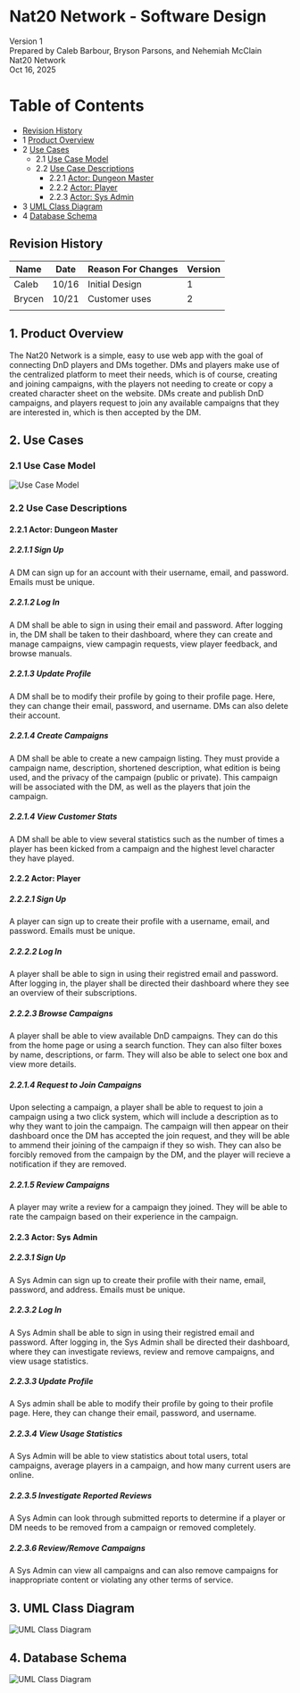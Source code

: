 # Nat20 Network - Software Design 

Version 1  
Prepared by Caleb Barbour, Bryson Parsons, and Nehemiah McClain\
Nat20 Network\
Oct 16, 2025

Table of Contents
=================
* [Revision History](#revision-history)
* 1 [Product Overview](#1-product-overview)
* 2 [Use Cases](#2-use-cases)
  * 2.1 [Use Case Model](#21-use-case-model)
  * 2.2 [Use Case Descriptions](#22-use-case-descriptions)
    * 2.2.1 [Actor: Dungeon Master](#221-actor-dungeon-master)
    * 2.2.2 [Actor: Player](#222-actor-player)
    * 2.2.3 [Actor: Sys Admin](#223-actor-sys-admin)  
* 3 [UML Class Diagram](#3-uml-class-diagram)
* 4 [Database Schema](#4-database-schema)

## Revision History
| Name | Date    | Reason For Changes  | Version   |
| ---- | ------- | ------------------- | --------- |
|  Caleb  |10/16     | Initial Design      |    1      |
|Brycen|  10/21       |  Customer uses   |   2        |
|      |         |                     |           |

## 1. Product Overview
The Nat20 Network is a simple, easy to use web app with the goal of connecting DnD players and DMs together. DMs and players make use of the centralized platform to meet their needs, which is of course, creating and joining campaigns, with the players not needing to create or copy a created character sheet on the website. 
DMs create and publish DnD campaigns, and players request to join any available campaigns that they are interested in, which is then accepted by the DM.

## 2. Use Cases
### 2.1 Use Case Model
![Use Case Model](https://github.com/cmbarbour-edu/Fall25-Group10/blob/nmcclain-milestone4/doc/object-oriented-design/nat20use-case.png)

### 2.2 Use Case Descriptions

#### 2.2.1 Actor: Dungeon Master
##### 2.2.1.1 Sign Up
A DM can sign up for an account with their username, email, and password. Emails must be unique.
##### 2.2.1.2 Log In
A DM shall be able to sign in using their email and password. After logging in, the DM shall be taken to their dashboard, where they can create and manage campaigns, view campagin requests, view player feedback, and browse manuals.
##### 2.2.1.3 Update Profile
A DM shall be to modify their profile by going to their profile page. Here, they can change their email, password, and username. DMs can also delete their account.
##### 2.2.1.4 Create Campaigns
A DM shall be able to create a new campaign listing. They must provide a campaign name, description, shortened description, what edition is being used, and the privacy of the campaign (public or private). This campaign will be associated with the DM, as well as the players that join the campaign. 
##### 2.2.1.4 View Customer Stats
A DM shall be able to view several statistics such as the number of times a player has been kicked from a campaign and the highest level character they have played.

#### 2.2.2 Actor: Player
##### 2.2.2.1 Sign Up
A player can sign up to create their profile with a username, email, and password. Emails must be unique.
##### 2.2.2.2 Log In
A player shall be able to sign in using their registred email and password. After logging in, the player shall be directed their dashboard where they see an overview of their subscriptions.
##### 2.2.2.3 Browse Campaigns
A player shall be able to view available DnD campaigns. They can do this from the home page or using a search function. They can also filter boxes by name, descriptions, or farm. They will also be able to select one box and view more details.
##### 2.2.1.4 Request to Join Campaigns
Upon selecting a campaign, a player shall be able to request to join a campaign using a two click system, which will include a description as to why they want to join the campaign. The campaign will then appear on their dashboard once the DM has accepted the join request, and they will be able to ammend their joining of the campaign if they so wish. They can also be forcibly removed from the campaign by the DM, and the player will recieve a notification if they are removed.
##### 2.2.1.5 Review Campaigns
A player may write a review for a campaign they joined. They will be able to rate the campaign based on their experience in the campaign.

#### 2.2.3 Actor: Sys Admin
##### 2.2.3.1 Sign Up
A Sys Admin can sign up to create their profile with their name, email, password, and address. Emails must be unique.
##### 2.2.3.2 Log In
A Sys Admin shall be able to sign in using their registred email and password. After logging in, the Sys Admin shall be directed their dashboard, where they can investigate reviews, review and remove campaigns, and view usage statistics.
##### 2.2.3.3 Update Profile
A Sys admin shall be able to modify their profile by going to their profile page. Here, they can change their email, password, and username. 
##### 2.2.3.4 View Usage Statistics
A Sys Admin will be able to view statistics about total users, total campaigns, average players in a campaign, and how many current users are online.
##### 2.2.3.5 Investigate Reported Reviews
A Sys Admin can look through submitted reports to determine if a player or DM needs to be removed from a campaign or removed completely.
##### 2.2.3.6 Review/Remove Campaigns
A Sys Admin can view all campaigns and can also remove campaigns for inappropriate content or violating any other terms of service.

## 3. UML Class Diagram
![UML Class Diagram](https://github.com/cmbarbour-edu/Fall25-Group10/blob/main/doc/object-oriented-design/Nat20NetworkUML.png)
## 4. Database Schema
![UML Class Diagram](https://github.com/cmbarbour-edu/Fall25-Group10/blob/cbarbour-milestone4/doc/object-oriented-design/schema.png)
